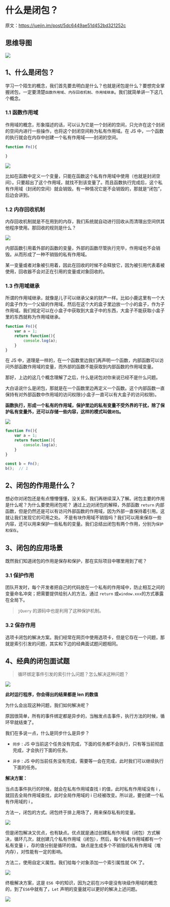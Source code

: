 # 什么是闭包？
原文：https://juejin.im/post/5dc6449ae51d452bd321252c

## 思维导图
![](./assets/1.png)

## 1、什么是闭包？
学习一个陌生的概念，我们首先要去明白是什么？也就是闭包是什么？要想完全掌握闭包，一定要清楚`函数作用域`、`内存回收机制`、`作用域继承`。我们就简单讲一下这几个概念。

### 1.1 函数作用域
作用域的概念，形象描述的话，可以认为它是一个封闭的空间，只允许在这个封闭的空间内进行一些操作，也将这个封闭空间称为私有作用域。在 JS 中，一个函数的执行就会在内存中创建一个私有作用域——封闭的空间。

```js
function Fn(){

}
```
![](./assets/2.gif)

比如在函数中定义一个变量，只能在函数这个私有作用域中使用（也就是封闭空间）。只要超出了这个作用域，就找不到该变量了。而且函数执行完成后，这个私有作用域（封闭的空间）就会销毁。有一种情况它是不会销毁的，那就是“闭包”，后边会讲到。

### 1.2 内存回收机制
内存回收机制就是不在用到的内存，我们系统就自动进行回收从而清理出空间供其他程序使用。那回收的规则是什么？

![](./assets/3.png)

内部函数引用着外部的函数的变量，外部的函数尽管执行完毕，作用域也不会销毁。从而形成了一种不销毁的私有作用域。

某一变量或者对象被引用着，因此在回收的时候不会释放它，因为被引用代表着被使用，回收器不会对正在引用的变量或对象回收的。

### 1.3 作用域继承
所谓的作用域继承，就像是儿子可以继承父亲的财产一样。比如小鹿这里有一个大的盒子作为一个父级的作用域，然后在这个大的盒子里边放一个小的盒子，作为子作用域。我们规定可以在小盒子中获取到大盒子中的东西，大盒子不能获取小盒子里的东西就称为作用域继承。
```js
function Fn(){
    var a = 1;
    return function(){
        console.log(a);
    }
}
```
在 JS 中，道理是一样的，在一个函数里边我们再声明一个函数，内部函数可以访问外部函数作用域的变量，而外部的函数不能获取到内部函数的作用域变量。

那好，上边的这几个概念理解了之后，什么是闭包对你来说已经不是什么问题。

大白话说什么是闭包，那就是在一个函数里边再定义一个函数。这个内部函数一直保持有对外部函数中作用域的访问权限(小盒子一直可以有大盒子的访问权限)。

**函数执行，形成一个私有的作用域，保护里边的私有变量不受外界的干扰，除了保护私有变量外，还可以存储一些内容，这样的模式叫做`闭包`。**

![](./assets/4.gif)

```js
function Fn(){
    var a = 1;
    return function(){
        console.log(a);
    }
}

const b = Fn();
b();  // 1
```
## 2、闭包的作用是什么？
想必你对闭包还是有点懵懵懂懂，没关系，我们再继续深入了解。闭包主要的作用是什么呢？为什么要使用闭包呢？
通过上边对闭包的解释，外部函数 `return` 内部函数，但是仍然还是可以有访问外部函数的作用域，因为外部一直保持着引用。这就让我们发现它的可用之处。
不是有块作用域不销毁吗？我们可以用来保存一些内容，还可以用来保护一些私有的变量。我们总结出闭包有两个作用，分别为`保护和保存`。

## 3、闭包的应用场景

既然我们知道闭包的作用是保存和保护，那在实际项目中哪里用到了呢？

### 3.1 保护作用
团队开发时，每个开发者把自己的代码放在一个私有的作用域中，防止相互之间的变量命名冲突；把需要提供给别人的方法，通过 `return` 或` window.xxx `的方式暴露在全局下。

> `jQuery` 的源码中也是利用了这种保护机制。

### 3.2 保存作用

选项卡闭包的解决方案。我们经常在网页中使用选项卡，但是它存在一个问题，那就是索引引发的问题，其实和下边的经典面试题问题相同。

## 4、经典的闭包面试题
> 循环绑定事件引发的索引什么问题？怎么解决这种问题？

![](./assets/5.png)

**此时运行程序，你会得出的结果都是 len 的数值**

为什么会出现这种问题，我们如何解决呢？

原因很简单，所有的事件绑定都是异步的，当触发点击事件，执行方法的时候，循环早就结束了。

我们在多说一点，什么是同步什么是异步？

- `同步：`JS 中当前这个任务没有完成，下面的任务都不会执行，只有等当前彻底完成，才会执行下面的任务。

- `异步：`JS 中的当前任务没有完成，需要等一会在完成，此时我们可以继续执行下面的任务。

**解决方案：**

当点击事件执行的时候，就会在私有作用域查找 i 的值，此时私有作用域没有 i ，就回去全局作用域查找，此时全局作用域的 i 已经被改变。所以说，要创建一个私有作用域的 i 。

方法一，闭包的方式。闭包终于排上用场了，用来保存私有的变量。

![](./assets/6.png)

但是闭包解决又优点，也有缺点。优点就是通过创建私有作用域（闭包）方式解决，循环几次，就创建几个私有作用域（闭包），然后，每个私有作用域都有一个私有变量 i ，存的值分别是循环的值。
缺点是生成多个不销毁的私有作用域（堆内存），对性能有一定的影响。

方法二，使用自定义属性。我们给每个对象添加一个索引属性就 OK 了。

![](./assets/7.png)

终极解决方案，这是 `ES6 `中的知识，因为之前在` JS `中是没有块级作用域的概念的，到了` ES6 `中就有了，`Let` 声明的变量就可以更好的解决上述问题。

![](./assets/8.png)
